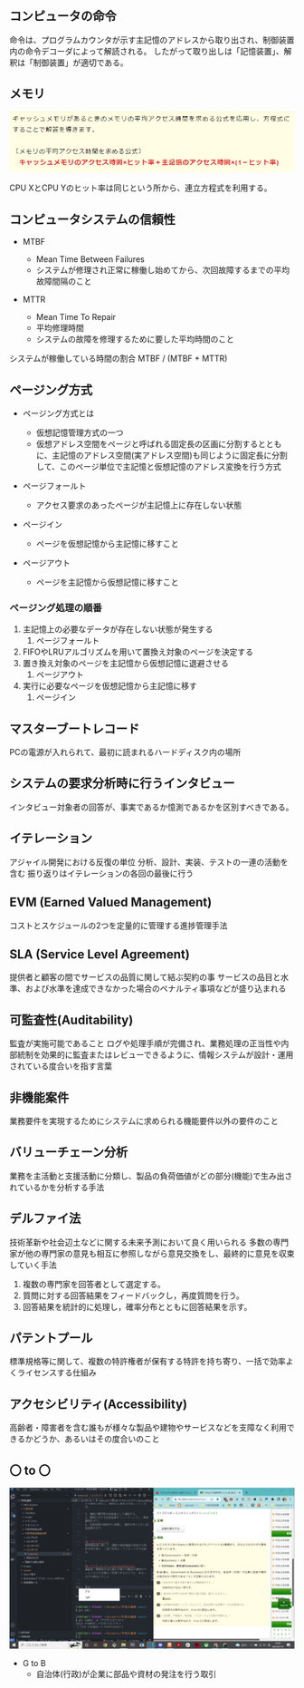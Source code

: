 ## コンピュータの命令
命令は、プログラムカウンタが示す主記憶のアドレスから取り出され、制御装置内の命令デコーダによって解読される。
したがって取り出しは「記憶装置」、解釈は「制御装置」が適切である。


## メモリ
![picture 1](../../images/1008e0dbee5aa4ab1c78d67017d7b441e3771eeac133bd60b6a1adf8b14f4399.png)

CPU XとCPU Yのヒット率は同じという所から、連立方程式を利用する。


## コンピュータシステムの信頼性
- MTBF
  - Mean Time Between Failures
  - システムが修理され正常に稼働し始めてから、次回故障するまでの平均故障間隔のこと

- MTTR
  - Mean Time To Repair
  - 平均修理時間
  - システムの故障を修理するために要した平均時間のこと

システムが稼働している時間の割合
MTBF / (MTBF + MTTR)


## ページング方式
- ページング方式とは
  - 仮想記憶管理方式の一つ
  - 仮想アドレス空間をページと呼ばれる固定長の区画に分割するとともに、主記憶のアドレス空間(実アドレス空間)も同じように固定長に分割して、このページ単位で主記憶と仮想記憶のアドレス変換を行う方式

- ページフォールト
  - アクセス要求のあったページが主記憶上に存在しない状態
- ページイン
  - ページを仮想記憶から主記憶に移すこと
- ページアウト
  - ページを主記憶から仮想記憶に移すこと

### ページング処理の順番
1. 主記憶上の必要なデータが存在しない状態が発生する
   1. ページフォールト
2. FIFOやLRUアルゴリズムを用いて置換え対象のページを決定する
3. 置き換え対象のページを主記憶から仮想記憶に退避させる
   1. ページアウト
4. 実行に必要なページを仮想記憶から主記憶に移す
   1. ページイン


## マスターブートレコード
PCの電源が入れられて、最初に読まれるハードディスク内の場所


## システムの要求分析時に行うインタビュー
インタビュー対象者の回答が、事実であるか憶測であるかを区別すべきである。


## イテレーション
アジャイル開発における反復の単位
分析、設計、実装、テストの一連の活動を含む
振り返りはイテレーションの各回の最後に行う


## EVM (Earned Valued Management)
コストとスケジュールの2つを定量的に管理する進捗管理手法


## SLA (Service Level Agreement)
提供者と顧客の間でサービスの品質に関して結ぶ契約の事
サービスの品目と水準、および水準を達成できなかった場合のペナルティ事項などが盛り込まれる


## 可監査性(Auditability)
監査が実施可能であること
ログや処理手順が完備され、業務処理の正当性や内部統制を効果的に監査またはレビューできるように、情報システムが設計・運用されている度合いを指す言葉


## 非機能案件
業務要件を実現するためにシステムに求められる機能要件以外の要件のこと


## バリューチェーン分析
業務を主活動と支援活動に分類し、製品の負荷価値がどの部分(機能)で生み出されているかを分析する手法


## デルファイ法
技術革新や社会辺土などに関する未来予測において良く用いられる
多数の専門家が他の専門家の意見も相互に参照しながら意見交換をし、最終的に意見を収束していく手法

1. 複数の専門家を回答者として選定する。
2. 質問に対する回答結果をフィードバックし，再度質問を行う。
3. 回答結果を統計的に処理し，確率分布とともに回答結果を示す。


## パテントプール
標準規格等に関して、複数の特許権者が保有する特許を持ち寄り、一括で効率よくライセンスする仕組み


## アクセシビリティ(Accessibility)
高齢者・障害者を含む誰もが様々な製品や建物やサービスなどを支障なく利用できるかどうか、あるいはその度合いのこと


## 〇 to 〇
![picture 1](../../../images/0ad63d826b5548fa7c5ac1d02b6be8b402eff82848f7688523ca02dcef6295a6.png)

- G to B
  - 自治体(行政)が企業に部品や資材の発注を行う取引
